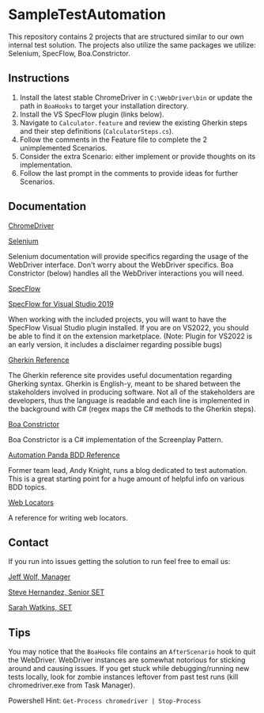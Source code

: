 # SampleTestAutomation
This repository contains 2 projects that are structured similar to our own internal test solution.
The projects also utilize the same packages we utilize: Selenium, SpecFlow, Boa.Constrictor.


## Instructions
1. Install the latest stable ChromeDriver in `C:\WebDriver\bin` or update the path in `BoaHooks` to target your installation directory.
2. Install the VS SpecFlow plugin (links below).
3. Navigate to `Calculator.feature` and review the existing Gherkin steps and their step definitions (`CalculatorSteps.cs`).
4. Follow the comments in the Feature file to complete the 2 unimplemented Scenarios.
5. Consider the extra Scenario: either implement or provide thoughts on its implementation.
6. Follow the last prompt in the comments to provide ideas for further Scenarios.


## Documentation
[ChromeDriver](https://chromedriver.chromium.org/downloads)


[Selenium](https://www.selenium.dev/documentation/)

Selenium documentation will provide specifics regarding the usage of the WebDriver interface.
Don't worry about the WebDriver specifics. Boa Constrictor (below) handles all the WebDriver interactions you will need.


[SpecFlow](https://docs.specflow.org/projects/specflow/en/latest/)

[SpecFlow for Visual Studio 2019](https://marketplace.visualstudio.com/items?itemName=TechTalkSpecFlowTeam.SpecFlowForVisualStudio)

When working with the included projects, you will want to have the SpecFlow Visual Studio plugin installed.
If you are on VS2022, you should be able to find it on the extension marketplace.
(Note: Plugin for VS2022 is an early version, it includes a disclaimer regarding possible bugs)


[Gherkin Reference](https://docs.specflow.org/projects/specflow/en/latest/Gherkin/Gherkin-Reference.html)

The Gherkin reference site provides useful documentation regarding Gherking syntax.
Gherkin is English-y, meant to be shared between the stakeholders involved in producing software.
Not all of the stakeholders are developers, thus the language is readable and each line
is implemented in the background with C# (regex maps the C# methods to the Gherkin steps).


[Boa Constrictor](https://q2ebanking.github.io/boa-constrictor/)

Boa Constrictor is a C# implementation of the Screenplay Pattern.


[Automation Panda BDD Reference](https://automationpanda.com/bdd/)

Former team lead, Andy Knight, runs a blog dedicated to test automation.
This is a great starting point for a huge amount of helpful info on various BDD topics.


[Web Locators](https://automationpanda.com/2019/01/15/web-element-locators-for-test-automation/)

A reference for writing web locators.


## Contact
If you run into issues getting the solution to run feel free to email us:


[Jeff Wolf, Manager](jeff.wolf@Q2.com)

[Steve Hernandez, Senior SET](steve.hernandez@Q2.com)

[Sarah Watkins, SET](sarah.watkins@Q2.com)


## Tips
You may notice that the `BoaHooks` file contains an `AfterScenario` hook to quit the WebDriver.
WebDriver instances are somewhat notorious for sticking around and causing issues.
If you get stuck while debugging/running new tests locally, look for zombie instances leftover from past test runs (kill chromedriver.exe from Task Manager).

Powershell Hint:
`Get-Process chromedriver | Stop-Process`
